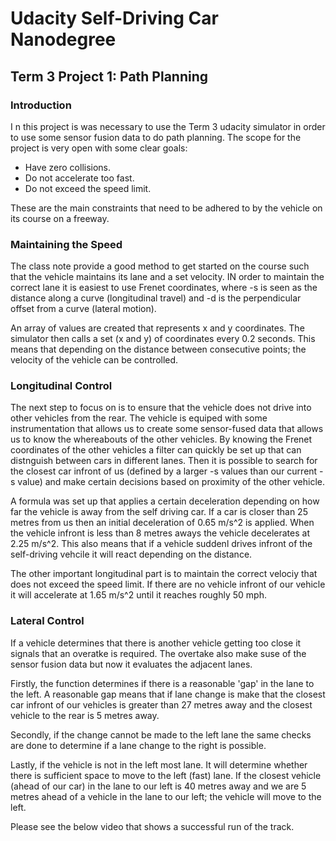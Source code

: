 # Udacity Self-Driving Car Nanodegree

## Term 3 Project 1: Path Planning

### Introduction
I n this project is was necessary to use the Term 3 udacity simulator in order to use some sensor fusion data to do path planning. The scope for the project is very open with some clear goals:
* Have zero collisions.
* Do not accelerate too fast.
* Do not exceed the speed limit.

These are the main constraints that need to be adhered to by the vehicle on its course on a freeway.

### Maintaining the Speed
The class note provide a good method to get started on the course such that the vehicle maintains its lane and a set velocity. IN order to maintain the correct lane it is easiest to use Frenet coordinates, where -s is seen as the distance along a curve (longitudinal travel) and -d is the perpendicular offset from a curve (lateral motion).

An array of values are created that represents x and y coordinates. The simulator then calls a set (x and y) of coordinates every 0.2 seconds. This means that depending on the distance between consecutive points; the velocity of the vehicle can be controlled.

### Longitudinal Control
The next step to focus on is to ensure that the vehicle does not drive into other vehicles from the rear. The vehicle is equiped with some instrumentation that allows us to create some sensor-fused data that allows us to know the whereabouts of the other vehicles. By knowing the Frenet coordinates of the other vehicles a filter can quickly be set up that can distnguish between cars in different lanes. Then it is possible to search for the closest car infront of us (defined by a larger -s values than our current -s value) and make certain decisions based on proximity of the other vehicle.

A formula was set up that applies a certain deceleration depending on how far the vehicle is away from the self driving car. If a car is closer than 25 metres from us then an initial deceleration of 0.65 m/s^2 is applied. When the vehicle infront is less than 8 metres aways the vehicle decelerates at 2.25 m/s^2. This also means that if a vehicle suddenl drives infront of the self-driving vehcile it will react depending on the distance.

The other important longitudinal part is to maintain the correct velociy that does not exceed the speed limit. If there are no vehicle infront of our vehicle it will accelerate at 1.65 m/s^2 until it reaches roughly 50 mph.

### Lateral Control
If a vehicle determines that there is another vehicle getting too close it signals that an overatke is required. The overtake also make suse of the sensor fusion data but now it evaluates the adjacent lanes.

Firstly, the function determines if there is a reasonable 'gap' in the lane to the left. A reasonable gap means that if lane change is make that the closest car infront of our vehicles is greater than 27 metres away and the closest vehicle to the rear is 5 metres away. 

Secondly, if the change cannot be made to the left lane the same checks are done to determine if a lane change to the right is possible.

Lastly, if the vehicle is not in the left most lane. It will determine whether there is sufficient space to move to the left (fast) lane. If the closest vehicle (ahead of our car) in the lane to our left is 40 metres away and we are 5 metres ahead of a vehicle in the lane to our left; the vehicle will move to the left.

Please see the below video that shows a successful run of the track.
